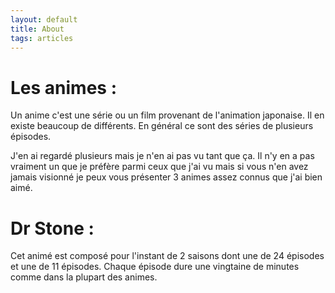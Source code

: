 ```yaml
---
layout: default
title: About
tags: articles
---
```

# Les animes :

Un anime c'est une série ou un film provenant de l'animation japonaise.
Il en existe beaucoup de différents. En général ce sont des séries de plusieurs épisodes.

J'en ai regardé plusieurs mais je n'en ai pas vu tant que ça.
Il n'y en a pas vraiment un que je préfère parmi ceux que j'ai vu mais si vous n'en avez jamais visionné je peux vous présenter 3 animes assez connus que j'ai bien aimé.

# Dr Stone :
Cet animé est composé pour l'instant de 2 saisons dont une de 24 épisodes et une de 11 épisodes. Chaque épisode dure une vingtaine de minutes comme dans la plupart des animes. 